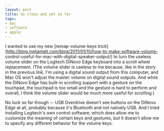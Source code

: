 ```yaml
---
layout: post
title: So close and yet so far
tags:
- mac
- software
- apple
---
```

I wanted to use my new [remap-volume-keys
trick](http://blog.metamatt.com/blog/2011/01/10/how-to-make-software-volume-
control-useful-for-mac-with-digital-speaker-output/) to turn the useless
volume slider on the Logitech DiNovo Edge keyboard into a scroll wheel
replacement. (The volume slider is useless to me because, like in the story in
the previous link, I'm using a digital sound output from this computer, and
Mac OS won't adjust the master volume on digital sound outputs. And while the
DiNovo Edge has built-in scrolling support with a gesture on the touchpad, the
touchpad is too small and the gesture is hard to perform and overall, I think
the volume slider would be much more useful for scrolling.)

No luck so far though -- USB Overdrive doesn't see buttons on the DiNovo Edge
at all, probably because it's Bluetooth and not natively USB. And I tried
installing Logitech's own control software, which does allow me to customize
the meaning of certain keys and gestures, but it doesn't allow me to specify
any different behavior for the volume keys.

